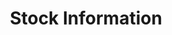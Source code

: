 ---
layout: article
title: Stock Information
description: 
  - This board shows the Stocks of various big companys as well as the OHLC values
lang: en
weight: 500
isDraft: true
ref: Stock_Information
category:
image: Stock_Information_EN.png
download: Stock_Information_EN.pbmx
overview_description:
overview_benefits:
overview_data_sources:
---